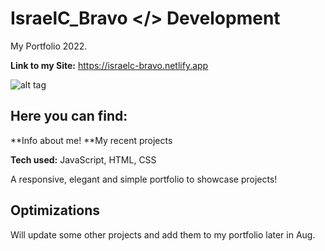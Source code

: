 # IsraelC_Bravo </> Development

My Portfolio 2022.

**Link to my Site:** https://israelc-bravo.netlify.app

![alt tag](https://i.ibb.co/mDZxCbm/Screen-Shot-2022-07-23-at-3-24-51-PM.png)

## Here you can find:
**Info about me!
**My recent projects

**Tech used:** JavaScript, HTML, CSS

A responsive, elegant and simple portfolio to showcase projects!

## Optimizations

Will update some other projects and add them to my portfolio later in Aug.


